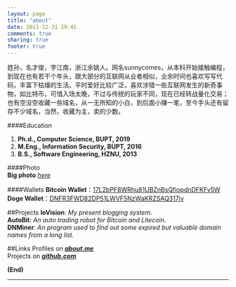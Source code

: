 ```yaml
---
layout: page
title: "about"
date: 2013-12-31 19:41
comments: true
sharing: true
footer: true
---
```


姓孙，名才俊，字江南，浙江余姚人。网名sunnycomes，从本科开始接触编程，到现在也有若干个年头，跟大部分的互联网从业者相似，业余时间也喜欢写写代码，丰富下枯燥的生活。平时爱好比较广泛，喜欢涉猎一些互联网发生的新奇事物，如比特币，可惜入场太晚，不过与传统的玩家不同，现在已经转战量化交易；也有空没空收藏一些域名，从一无所知的小白，到后面小赚一笔，至今手头还有留存不少域名，当然，收藏为主，卖的少数。

####Education
1. **Ph.d., Computer Science, BUPT, 2019**
1. **M.Eng., Information Security, BUPT, 2016**
1. **B.S., Software Engineering, HZNU, 2013**

####Photo  
**Big photo** *[here](https://dn-iovi.qbox.me/me.png)*

####Wallets
**Bitcoin Wallet**：<a href="https://blockchain.info/address/17L2bPF8WRhu81UBZnBsQfiopdnDFKFv5W" target="_blank">17L2bPF8WRhu81UBZnBsQfiopdnDFKFv5W</a>  
**Doge Wallet**：<a href="https://dogechain.info/address/DNFR3FWD82DP51LWVF5NzWaKRZSAQ317iy" target="_blank">DNFR3FWD82DP51LWVF5NzWaKRZSAQ317iy</a>  

##Projects
**IoVision**: *My present blogging system.*  
**AutoBit**: *An auto trading robot for Bitcoin and Litecoin.*  
**DNMiner**: *An program used to find out some expired but valuable domain names from a long list.*  

##Links
Profiles on ***[about.me](http://www.about.me/sunnycomes)***  
Projects on ***[github.com](http://www.github.com/sunnycomes)***


**(End)**

-----------------
<br/>
